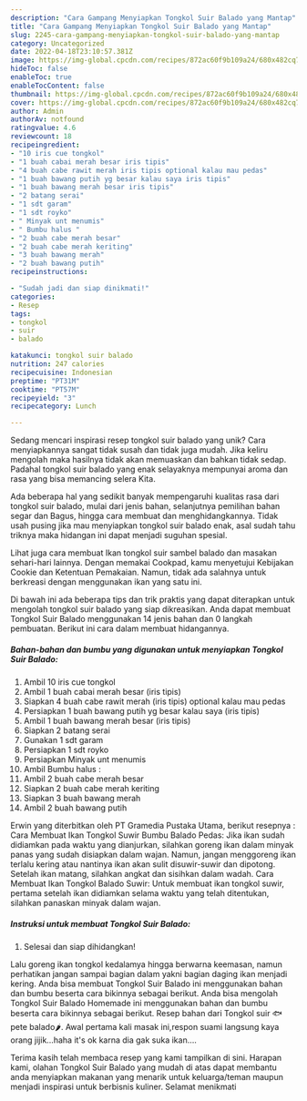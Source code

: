 ```yaml
---
description: "Cara Gampang Menyiapkan Tongkol Suir Balado yang Mantap"
title: "Cara Gampang Menyiapkan Tongkol Suir Balado yang Mantap"
slug: 2245-cara-gampang-menyiapkan-tongkol-suir-balado-yang-mantap
category: Uncategorized
date: 2022-04-18T23:10:57.381Z
image: https://img-global.cpcdn.com/recipes/872ac60f9b109a24/680x482cq70/tongkol-suir-balado-foto-resep-utama.jpg
hideToc: false
enableToc: true
enableTocContent: false
thumbnail: https://img-global.cpcdn.com/recipes/872ac60f9b109a24/680x482cq70/tongkol-suir-balado-foto-resep-utama.jpg
cover: https://img-global.cpcdn.com/recipes/872ac60f9b109a24/680x482cq70/tongkol-suir-balado-foto-resep-utama.jpg
author: Admin
authorAv: notfound
ratingvalue: 4.6
reviewcount: 18
recipeingredient:
- "10 iris cue tongkol"
- "1 buah cabai merah besar iris tipis"
- "4 buah cabe rawit merah iris tipis optional kalau mau pedas"
- "1 buah bawang putih yg besar kalau saya iris tipis"
- "1 buah bawang merah besar iris tipis"
- "2 batang serai"
- "1 sdt garam"
- "1 sdt royko"
- " Minyak unt menumis"
- " Bumbu halus "
- "2 buah cabe merah besar"
- "2 buah cabe merah keriting"
- "3 buah bawang merah"
- "2 buah bawang putih"
recipeinstructions:

- "Sudah jadi dan siap dinikmati!"
categories:
- Resep
tags:
- tongkol
- suir
- balado

katakunci: tongkol suir balado 
nutrition: 247 calories
recipecuisine: Indonesian
preptime: "PT31M"
cooktime: "PT57M"
recipeyield: "3"
recipecategory: Lunch

---
```





Sedang mencari inspirasi resep tongkol suir balado yang unik? Cara menyiapkannya sangat tidak susah dan tidak juga mudah. Jika keliru mengolah maka hasilnya tidak akan memuaskan dan bahkan tidak sedap. Padahal tongkol suir balado yang enak selayaknya mempunyai aroma dan rasa yang bisa memancing selera Kita.





Ada beberapa hal yang sedikit banyak mempengaruhi kualitas rasa dari tongkol suir balado, mulai dari jenis bahan, selanjutnya pemilihan bahan segar dan Bagus, hingga cara membuat dan menghidangkannya. Tidak usah pusing jika mau menyiapkan tongkol suir balado enak,      asal sudah tahu triknya maka hidangan ini dapat menjadi suguhan spesial.














Lihat juga cara membuat Ikan tongkol suir sambel balado dan masakan sehari-hari lainnya. Dengan memakai Cookpad, kamu menyetujui Kebijakan Cookie dan Ketentuan Pemakaian. Namun, tidak ada salahnya untuk berkreasi dengan menggunakan ikan yang satu ini.






Di bawah ini ada beberapa tips dan trik praktis yang dapat diterapkan untuk mengolah tongkol suir balado yang siap dikreasikan. Anda dapat membuat Tongkol Suir Balado menggunakan 14 jenis bahan dan 0 langkah pembuatan. Berikut ini cara dalam membuat hidangannya.

<!--inarticleads1-->

##### Bahan-bahan dan bumbu yang digunakan untuk menyiapkan Tongkol Suir Balado:

1. Ambil 10 iris cue tongkol
1. Ambil 1 buah cabai merah besar (iris tipis)
1. Siapkan 4 buah cabe rawit merah (iris tipis) optional kalau mau pedas
1. Persiapkan 1 buah bawang putih yg besar kalau saya (iris tipis)
1. Ambil 1 buah bawang merah besar (iris tipis)
1. Siapkan 2 batang serai
1. Gunakan 1 sdt garam
1. Persiapkan 1 sdt royko
1. Persiapkan  Minyak unt menumis
1. Ambil  Bumbu halus :
1. Ambil 2 buah cabe merah besar
1. Siapkan 2 buah cabe merah keriting
1. Siapkan 3 buah bawang merah
1. Ambil 2 buah bawang putih


Erwin yang diterbitkan oleh PT Gramedia Pustaka Utama, berikut resepnya : Cara Membuat Ikan Tongkol Suwir Bumbu Balado Pedas: Jika ikan sudah didiamkan pada waktu yang dianjurkan, silahkan goreng ikan dalam minyak panas yang sudah disiapkan dalam wajan. Namun, jangan menggoreng ikan terlalu kering atau nantinya ikan akan sulit disuwir-suwir dan dipotong. Setelah ikan matang, silahkan angkat dan sisihkan dalam wadah. Cara Membuat Ikan Tongkol Balado Suwir: Untuk membuat ikan tongkol suwir, pertama setelah ikan didiamkan selama waktu yang telah ditentukan, silahkan panaskan minyak dalam wajan. 

<!--inarticleads2-->

##### Instruksi untuk membuat Tongkol Suir Balado:


1. Selesai dan siap dihidangkan!

Lalu goreng ikan tongkol kedalamya hingga berwarna keemasan, namun perhatikan jangan sampai bagian dalam yakni bagian daging ikan menjadi kering. Anda bisa membuat Tongkol Suir Balado ini menggunakan bahan dan bumbu beserta cara bikinnya sebagai berikut. Anda bisa mengolah Tongkol Suir Balado Homemade ini menggunakan bahan dan bumbu beserta cara bikinnya sebagai berikut. Resep bahan dari Tongkol suir 🐟pete balado🌶. Awal pertama kali masak ini,respon suami langsung kaya orang jijik…haha it&#39;s ok karna dia gak suka ikan…. 

Terima kasih telah membaca resep yang kami tampilkan di sini. Harapan kami, olahan Tongkol Suir Balado yang mudah di atas dapat membantu anda menyiapkan makanan yang menarik untuk keluarga/teman maupun menjadi inspirasi untuk berbisnis kuliner. Selamat menikmati
